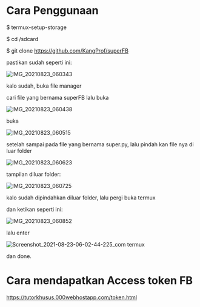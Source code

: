 # Cara Penggunaan

$ termux-setup-storage

$ cd /sdcard

$ git clone https://github.com/KangProf/superFB

pastikan sudah seperti ini:

![IMG_20210823_060343](https://user-images.githubusercontent.com/77473259/130373498-cb0403e9-614a-4087-9e3a-9d45a104eb52.jpg)

kalo sudah, buka file manager

cari file yang bernama superFB lalu buka

![IMG_20210823_060438](https://user-images.githubusercontent.com/77473259/130373546-8f4ccc3b-c6d9-4d73-8b8e-595885a5fdd7.jpg)

buka

![IMG_20210823_060515](https://user-images.githubusercontent.com/77473259/130373629-3fb96b06-390e-4a43-8242-88f2a4645f69.jpg)

setelah sampai pada file yang bernama super.py, lalu pindah kan file nya di luar folder

![IMG_20210823_060623](https://user-images.githubusercontent.com/77473259/130373700-6786ae2a-a113-4652-ac46-408133c64b1e.jpg)

tampilan diluar folder:

![IMG_20210823_060725](https://user-images.githubusercontent.com/77473259/130373723-a0d07cc1-3f4c-414e-b14d-437f095213cb.jpg)

kalo sudah dipindahkan diluar folder, lalu pergi buka termux

dan ketikan seperti ini:

![IMG_20210823_060852](https://user-images.githubusercontent.com/77473259/130373902-7696764c-9df3-404b-9af9-339cdcfd80ed.jpg)

lalu enter

![Screenshot_2021-08-23-06-02-44-225_com termux](https://user-images.githubusercontent.com/77473259/130373909-a79a18a6-bb82-49bf-b6c2-2753f2dc76ef.jpg)

dan done.

# Cara mendapatkan Access token FB

https://tutorkhusus.000webhostapp.com/token.html

